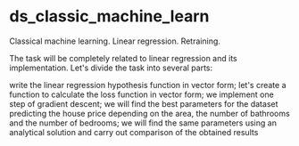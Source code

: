 # ds_classic_machine_learn
Classical machine learning. Linear regression. Retraining.

The task will be completely related to linear regression and its implementation. Let's divide the task into several parts:

write the linear regression hypothesis function in vector form;
let's create a function to calculate the loss function in vector form;
we implement one step of gradient descent;
we will find the best parameters for the dataset predicting the house price depending on the area, the number of bathrooms and the number of bedrooms;
we will find the same parameters using an analytical solution and carry out comparison of the obtained results